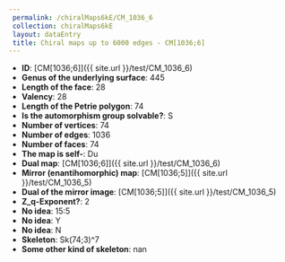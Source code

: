 ```yaml
--- 
 permalink: /chiralMaps6kE/CM_1036_6 
 collection: chiralMaps6kE
 layout: dataEntry
 title: Chiral maps up to 6000 edges - CM[1036;6]
---
```


- **ID**: [CM[1036;6]]({{ site.url }}/test/CM_1036_6)
- **Genus of the underlying surface**: 445
- **Length of the face**: 28
- **Valency**: 28
- **Length of the Petrie polygon**: 74
- **Is the automorphism group solvable?**: S
- **Number of vertices**: 74
- **Number of edges**: 1036
- **Number of faces**: 74
- **The map is self-**: Du
- **Dual map**: [CM[1036;6]]({{ site.url }}/test/CM_1036_6)
- **Mirror (enantihomorphic) map**: [CM[1036;5]]({{ site.url }}/test/CM_1036_5)
- **Dual of the mirror image**: [CM[1036;5]]({{ site.url }}/test/CM_1036_5)
- **Z_q-Exponent?**: 2
- **No idea**:  15:5
- **No idea**: Y
- **No idea**: N
- **Skeleton**: Sk(74;3)^7
- **Some other kind of skeleton**: nan
